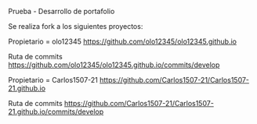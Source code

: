 Prueba - Desarrollo de portafolio

Se realiza fork a los siguientes proyectos:

Propietario = olo12345
https://github.com/olo12345/olo12345.github.io

Ruta de commits
https://github.com/olo12345/olo12345.github.io/commits/develop

Propietario = Carlos1507-21
https://github.com/Carlos1507-21/Carlos1507-21.github.io

Ruta de commits
https://github.com/Carlos1507-21/Carlos1507-21.github.io/commits/develop